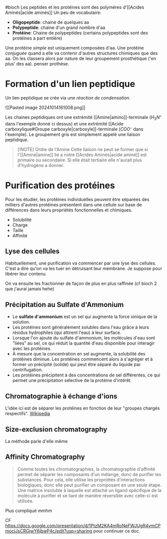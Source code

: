 #bioch 
Les peptides et les protéines sont des polymères d'[[Acides Aminés|acide aminés]]
Un peu de vocabulaire:

- **Oligopeptide**: chaine de quelques aa 
- **Polypeptide**: chaine d'un grand nombre d'aa
- **Protéine**: Chaine de polypeptides (certains polypeptides sont des protéines a part entière)

Une protéine *simple* est uniquement composées d'aa. Une protéine *conjuguée* quand a elle va contenir d'autres structures chimiques que des aa. On les classera alors par nature de leur groupement prosthétique ('en plus' des aa). penser prothèse.


# Formation d'un lien peptidique

Un lien peptidique se crée via une *réaction de condensation*.

![[Pasted image 20241014161008.png]]

Les chaines peptidiques ont une extrémité [[Amine|amino]]-terminale ($H_{3}N⁺$ dans l'exemple donné ci dessus) et une extrémité [[Acide carboxylique#Groupe carboxyle|carboxyle]]-terminale ($COO⁻$ dans l'exemple). Le groupement gris est simplement appelé une liaison peptidique.


> [!NOTE] Ordre de l'Amine
> Cette liaison ne peut se former que si l'[[Amine|amine]] lié a notre [[Acides Aminés|acide aminé]] est primaire ou secondaire. Si elle était tertiaire elle n'aurait plus d'hydrogène a donner.


# Purification des protéines

Pour les étudier, les protéines individuelles peuvent être séparées des milliers d'autres protéines présentent dans une cellule sur base de différences dans leurs propriétés fonctionnelles et chimiques.
- Solubilité
- Charge
- Taille
- Affinité

## Lyse des cellules

Habituellement, une purification va commencer par une lyse des cellules. C'est a dire qu'on va les tuer en détruisant leur membrane. Je suppose pour libérer leur contenu.

On va ensuite les fractionner de façon de plus en plus raffinée (cf bioch 2 que j'aurai jamais hehe)


##  Précipitation au Sulfate d'Ammonium

- Le **sulfate d'ammonium** est un sel qui augmente la force ionique de la solution.
- Les protéines sont généralement solubles dans l'eau grâce à leurs résidus hydrophiles (qui attirent l'eau) à leur surface.
- Lorsque l'on ajoute du sulfate d'ammonium, les molécules d'eau sont "liées" au sel, ce qui réduit la quantité d'eau disponible pour interagir avec les protéines.
- À mesure que la concentration en sel augmente, la solubilité des protéines diminue. Les protéines commencent alors à s'agréger et à former un précipité (solide) qui peut être séparé du liquide par centrifugation.
- Les protéines précipitent à des concentrations de sel différentes, ce qui permet une précipitation sélective de la protéine d'intérêt.

## Chromatographie à échange d'ions

L'idée ici est de séparer les protéines en fonction de leur "groupes chargés respectifs". 
[Wikipedia](https://fr.wikipedia.org/wiki/Chromatographie_%C3%A0_%C3%A9change_d%27ions)

## Size-exclusion chromatography

La méthode parle d'elle même

## Affinity Chromatography

> Comme toutes les chromatographies, la chromatographie d'affinité permet de séparer les composants d'un mélange, donc de purifier les substances. Pour cela, elle utilise les propriétés d'interactions biologiques, donc elle peut purifier un composant en une seule étape. Une matrice insoluble à laquelle est attaché un ligand spécifique de la molécule à purifier et se liant de manière réversible avec celle-ci est utilisée.

Plus compliqué mmhm


CF https://docs.google.com/presentation/d/1PtzM2KA4mRoNeFWJUgR4ymCPmocjJsCRGjwY6jbwP4c/edit?usp=sharing pour continuer ce doc.